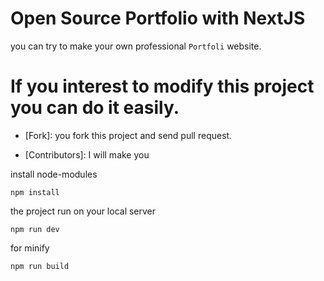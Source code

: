 # Open Source Portfolio with NextJS
you can try to make your own professional `Portfoli` website.
# If you interest to modify this project you can do it easily.

- [Fork]: you fork this project and send pull request.

- [Contributors]: I will make you

install node-modules
```
npm install
```
the project run on your local server
```
npm run dev
```
for minify
```
npm run build
```

